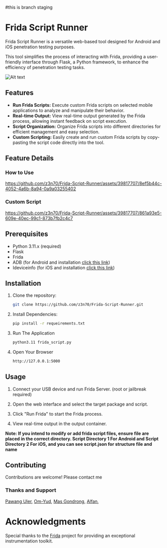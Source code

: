 #this is branch staging

# Frida Script Runner
Frida Script Runner is a versatile web-based tool designed for Android and iOS penetration testing purposes.

This tool simplifies the process of interacting with Frida, providing a user-friendly interface through Flask, a Python framework, to enhance the efficiency of penetration testing tasks.

![Alt text](https://raw.githubusercontent.com/z3n70/Frida-Script-Runner/main/FSR.png?token=GHSAT0AAAAAAB2UAMETIWMNS5FMUJYWSNOGZMIQLVQ#")

## Features

- **Run Frida Scripts:** Execute custom Frida scripts on selected mobile applications to analyze and manipulate their behavior.
- **Real-time Output:** View real-time output generated by the Frida process, allowing instant feedback on script execution.
- **Script Organization:** Organize Frida scripts into different directories for efficient management and easy selection.
- **Custom Scripting:** Easily create and run custom Frida scripts by copy-pasting the script code directly into the tool.

## Feature Details

### How to Use
https://github.com/z3n70/Frida-Script-Runner/assets/39817707/8ef5b44c-4052-4a6b-8a94-0a9a03255402

### Custom Script
https://github.com/z3n70/Frida-Script-Runner/assets/39817707/861a93e5-609e-40ec-99c1-873b7fb2c4c7

## Prerequisites

- Python 3.11.x (required)
- Flask
- Frida
- ADB (for Android and installation [click this link](https://beebom.com/how-to-install-adb-windows-mac/))
- Ideviceinfo (for iOS and installation [click this link](https://command-not-found.com/ideviceinfo))

## Installation

1. Clone the repository:

   ```bash
   git clone https://github.com/z3n70/Frida-Script-Runner.git

2. Install Dependencies:

   ```bash
   pip install -r requeirements.txt

3. Run The Application

   ```bash
   python3.11 frida_script.py

4. Open Your Browser

   ```bash
   http://127.0.0.1:5000

## Usage
1. Connect your USB device and run Frida Server. (root or jailbreak required)

2. Open the web interface and select the target package and script.

3. Click "Run Frida" to start the Frida process.

4. View real-time output in the output container.

**Note: If you intend to modify or add frida script files, ensure file are placed in the correct directory. Script Directory 1 For Android and Script Directory 2 For iOS, and you can see script.json for structure file and name**

## Contributing
Contributions are welcome! Please contact me 

### Thanks and Support
[Pawang Uler](https://github.com/karjok), [Om-Yud](https://github.com/Yudha-ard), [Mas Gondrong](https://github.com/xcapri), [Alfan](https://github.com/alfanilham), 

# Acknowledgments
Special thanks to the [Frida](https://frida.re/) project for providing an exceptional instrumentation toolkit.
